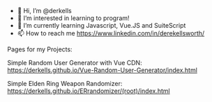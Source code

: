 - 👋 Hi, I’m @derkells
- 👀 I’m interested in learning to program!
- 🌱 I’m currently learning Javascript, Vue.JS and SuiteScript
- 📫 How to reach me https://www.linkedin.com/in/derekellsworth/

Pages for my Projects:

Simple Random User Generator with Vue CDN:
https://derkells.github.io/Vue-Random-User-Generator/index.html

Simple Elden Ring Weapon Randomizer:
https://derkells.github.io/ERrandomizer/(root)/index.html

<!---
derkells/derkells is a ✨ special ✨ repository because its `README.md` (this file) appears on your GitHub profile.
You can click the Preview link to take a look at your changes.
--->
